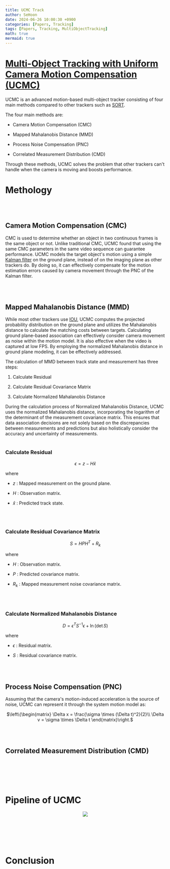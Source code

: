 ```yaml
---
title: UCMC Track
author: SeHoon
date: 2024-06-26 10:00:30 +0900
categories: [Papers, Tracking]
tags: [Papers, Tracking, MultiObjectTracking]
math: true
mermaid: true
---
```


# [Multi-Object Tracking with Uniform Camera Motion Compensation (UCMC)](https://arxiv.org/pdf/2312.08952)

UCMC is an advanced motion-based multi-object tracker consisting of four main methods compared to other trackers such as [SORT](https://csh970605.github.io/posts/SORT/).

The four main methods are:

+ Camera Motion Compensation (CMC)

+ Mapped Mahalanobis Distance (MMD)

+ Process Noise Compensation (PNC)

+ Correlated Measurement Distribution (CMD)

Through these methods, UCMC solves the problem that other trackers can't handle when the camera is moving and boosts performance.

# Methology

<br><br>

## Camera Motion Compensation (CMC)

CMC is used to determine whether an object in two continuous frames is the same object or not. Unlike traditional CMC, UCMC found that using the same CMC parameters in the same video sequence can guarantee performance. UCMC models the target object's motion using a simple [Kalman filter](https://csh970605.github.io/posts/Kalman_Filter/) on the ground plane, instead of on the imaging plane as other trackers do. By doing so, it can effectively compensate for the motion estimation errors caused by camera movement through the PNC of the Kalman filter.

<br><br>

## Mapped Mahalanobis Distance (MMD)
While most other trackers use [IOU](https://csh970605.github.io/posts/IOU_Loss/), UCMC computes the projected probability distribution on the ground plane and utilizes the Mahalanobis distance to calculate the matching costs between targets. Calculating ground plane-based association can effectively consider camera movement as noise within the motion model. It is also effective when the video is captured at low FPS. By employing the normalized Mahalanobis distance in ground plane modeling, it can be effectively addressed.<br>

The calculation of MMD between track state and measurement has three steps:

1. Calculate Residual

2. Calculate Residual Covariance Matrix

3. Calculate Normalized Mahalanobis Distance

During the calculation process of Normalized Mahalanobis Distance, UCMC uses the normalized Mahalanobis distance, incorporating the logarithm of the determinant of the measurement covariance matrix. This ensures that data association decisions are not solely based on the discrepancies between measurements and predictions but also holistically consider the accuracy and uncertainty of measurements.
<br><br>

### Calculate Residual

<center>

$\epsilon = z - H\hat{x}$
</center>

where

+ $z$ : Mapped measurement on the ground plane.

+ $H$ : Observation matrix.

+ $\hat{x}$ : Predicted track state.

<br><br>

### Calculate Residual Covariance Matrix

<center>

$S = HPH^{T} + R_{k}$
</center>

where

+ $H$ : Observation matrix.

+ $P$ : Predicted covariance matrix.

+ $R_{k}$ : Mapped measurement noise covariance matrix.

<br><br>

### Calculate Normalized Mahalanobis Distance

<center>

$D = \epsilon^{T}S^{-1}\epsilon + \ln (\det S)$
</center>
where

+ $\epsilon$ : Residual matrix.

+ $S$ : Residual covariance matrix.

<br><br>

## Process Noise Compensation (PNC)

Assuming that the camera's motion-induced acceleration is the source of noise, UCMC can represent it through the system motion model as:

<center>

$\left\{\begin{matrix}
\Delta x = \frac{\sigma \times (\Delta t)^2}{2}\\ \Delta v = \sigma \times \Delta t
\end{matrix}\right.$

</center>

<br><br>

## Correlated Measurement Distribution (CMD)

<br><br><br><br>

# Pipeline of UCMC

<center>

<img src="https://github.com/csh970605/csh970605.github.io/assets/28240052/63b7b2f1-2758-49bf-8876-8b99a1990518">
</center>

<br><br><br><br>

# Conclusion